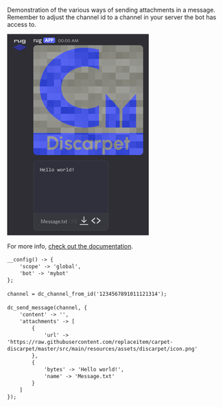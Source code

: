 Demonstration of the various ways of sending attachments in a message.
Remember to adjust the channel id to a channel in your server the bot has access to.

![Demo attachments](/assets/examples/attachments.png)

For more info, [check out the documentation](/parsables/attachment.md).

```sc title="attachments.sc"
__config() -> {
    'scope' -> 'global',
    'bot' -> 'mybot'
};

channel = dc_channel_from_id('1234567891011121314');

dc_send_message(channel, {
    'content' -> '',
    'attachments' -> [
        {
            'url' -> 'https://raw.githubusercontent.com/replaceitem/carpet-discarpet/master/src/main/resources/assets/discarpet/icon.png'
        },
        {
            'bytes' -> 'Hello world!',
            'name' -> 'Message.txt'
        }
    ]
});
```